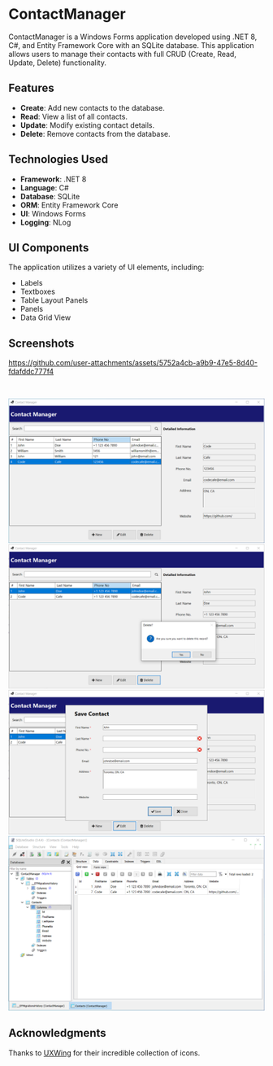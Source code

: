 # ContactManager

ContactManager is a Windows Forms application developed using .NET 8, C#, and Entity Framework Core with an SQLite database. This application allows users to manage their contacts with full CRUD (Create, Read, Update, Delete) functionality.

## Features

- **Create**: Add new contacts to the database.
- **Read**: View a list of all contacts.
- **Update**: Modify existing contact details.
- **Delete**: Remove contacts from the database.

## Technologies Used

- **Framework**: .NET 8
- **Language**: C#
- **Database**: SQLite
- **ORM**: Entity Framework Core
- **UI**: Windows Forms
- **Logging**: NLog

## UI Components

The application utilizes a variety of UI elements, including:

- Labels
- Textboxes
- Table Layout Panels
- Panels
- Data Grid View

## Screenshots

https://github.com/user-attachments/assets/5752a4cb-a9b9-47e5-8d40-fdafddc777f4

<br/>
<p align="center">
  <img src="./assets/01.png" alt="Contact Manager"/>
  <img src="./assets/02.png" alt="Contact Manager"/>
  <img src="./assets/03.png" alt="Contact Manager"/>
  <img src="./assets/04.png" alt="Contact Manager"/>
</p>

## Acknowledgments
Thanks to [UXWing](https://uxwing.com) for their incredible collection of icons.

